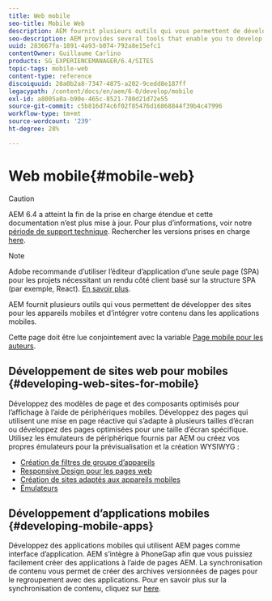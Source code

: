 ```yaml
---
title: Web mobile
seo-title: Mobile Web
description: AEM fournit plusieurs outils qui vous permettent de développer des sites pour les appareils mobiles et d’intégrer votre contenu dans les applications mobiles.
seo-description: AEM provides several tools that enable you to develop sites for mobile devices and to integrate your content into mobile applications
uuid: 283667fa-1891-4a93-b074-792a8e15efc1
contentOwner: Guillaume Carlino
products: SG_EXPERIENCEMANAGER/6.4/SITES
topic-tags: mobile-web
content-type: reference
discoiquuid: 20a0b2a8-7347-4875-a202-9cedd8e187ff
legacypath: /content/docs/en/aem/6-0/develop/mobile
exl-id: a8005a0a-b90e-465c-8521-780d21d72e55
source-git-commit: c5b816d74c6f02f85476d16868844f39b4c47996
workflow-type: tm+mt
source-wordcount: '239'
ht-degree: 28%

---
```


# Web mobile{#mobile-web}

>[!CAUTION]
>
>AEM 6.4 a atteint la fin de la prise en charge étendue et cette documentation n’est plus mise à jour. Pour plus d’informations, voir notre [période de support technique](https://helpx.adobe.com/fr/support/programs/eol-matrix.html). Rechercher les versions prises en charge [here](https://experienceleague.adobe.com/docs/?lang=fr).

>[!NOTE]
>
>Adobe recommande d’utiliser l’éditeur d’application d’une seule page (SPA) pour les projets nécessitant un rendu côté client basé sur la structure SPA (par exemple, React). [En savoir plus](/help/sites-developing/spa-overview.md).

AEM fournit plusieurs outils qui vous permettent de développer des sites pour les appareils mobiles et d’intégrer votre contenu dans les applications mobiles.

Cette page doit être lue conjointement avec la variable [Page mobile pour les auteurs](/help/sites-authoring/mobile.md).

## Développement de sites web pour mobiles {#developing-web-sites-for-mobile}

Développez des modèles de page et des composants optimisés pour l’affichage à l’aide de périphériques mobiles. Développez des pages qui utilisent une mise en page réactive qui s’adapte à plusieurs tailles d’écran ou développez des pages optimisées pour une taille d’écran spécifique. Utilisez les émulateurs de périphérique fournis par AEM ou créez vos propres émulateurs pour la prévisualisation et la création WYSIWYG :

* [Création de filtres de groupe d’appareils](/help/sites-developing/groupfilters.md)
* [Responsive Design pour les pages web](/help/sites-developing/responsive.md)
* [Création de sites adaptés aux appareils mobiles](/help/sites-developing/mobile.md)
* [Émulateurs](/help/sites-developing/emulators.md)

## Développement d’applications mobiles {#developing-mobile-apps}

Développez des applications mobiles qui utilisent AEM pages comme interface d’application. AEM s’intègre à PhoneGap afin que vous puissiez facilement créer des applications à l’aide de pages AEM. La synchronisation de contenu vous permet de créer des archives versionnées de pages pour le regroupement avec des applications. Pour en savoir plus sur la synchronisation de contenu, cliquez sur [here](/help/mobile/phonegap-contentsync.md).
